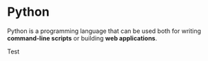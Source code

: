 # Python

Python is a programming language that can be used both for writing **command-line scripts** or building **web applications**.



Test
